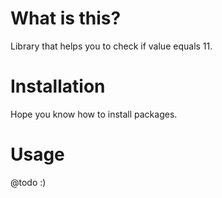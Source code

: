 # What is this?

Library that helps you to check if value equals 11.

# Installation

Hope you know how to install packages.

# Usage

@todo :)

